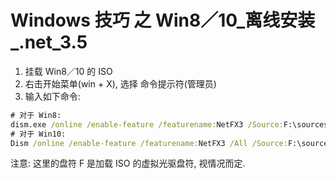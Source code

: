 # Windows 技巧 之 Win8／10_离线安装_.net_3.5

1. 挂载 Win8／10 的 ISO
2. 右击开始菜单(win + X), 选择 命令提示符(管理员)
3. 输入如下命令:

```cmd
# 对于 Win8:
dism.exe /online /enable-feature /featurename:NetFX3 /Source:F:\sources\sxs
# 对于 Win10:
Dism /online /enable-feature /featurename:NetFX3 /All /Source:F:\sources\sxs /LimitAccess
```

注意: 这里的盘符 F 是加载 ISO 的虚拟光驱盘符, 视情况而定.
